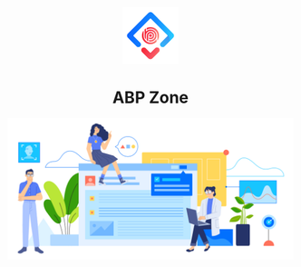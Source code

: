 <p align="center">
  <a href="https://abp.zone">
    <img width="100" src="https://github.com/abp-zone/.github/blob/dev/profile/logo.png">
  </a>
</p>

<h1 align="center">ABP Zone</h1>

[![](https://github.com/abp-zone/.github/blob/dev/profile/background.png)](https://abp.zone)
